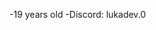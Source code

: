 -19 years old
-Discord: lukadev.0
<!---
bubububuinen/bubububuinen is a ✨ special ✨ repository because its `README.md` (this file) appears on your GitHub profile.
You can click the Preview link to take a look at your changes.
--->
